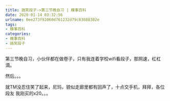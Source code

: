 ```yaml
---
title: 搞笑段子->第三节晚自习 | 糗事百科
date: 2020-01-14 03:32:56
urlname: 0ee273f92060d761232d79c83888382e
tags: 
- 糗事百科
categories:
- 糗事百科
- 搞笑段子
---
```

第三节晚自习，小伙伴都在做卷子，只有我连着学校wifi看段子，那网速，杠杠滴。

然后。。。

就TM没忍住笑了起来，尼玛，貌似走廊里都有回声了，十点交手机，拜拜，各位段友 我刚买的x20。。。


